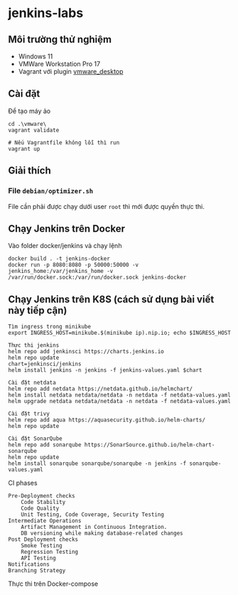 # jenkins-labs

## Môi trường thử nghiệm
- Windows 11
- VMWare Workstation Pro 17
- Vagrant với plugin [vmware_desktop](https://github.com/hashicorp/vagrant-vmware-desktop)

## Cài đặt
Để tạo máy ảo
```
cd .\vmware\
vagrant validate

# Nếu Vagrantfile không lỗi thì run
vagrant up
```

## Giải thích
### File `debian/optimizer.sh`
File cần phải được chạy dưới user `root` thì mới được quyền thực thi.   

## Chạy Jenkins trên Docker
Vào folder docker/jenkins và chạy lệnh
```
docker build . -t jenkins-docker
docker run -p 8080:8080 -p 50000:50000 -v jenkins_home:/var/jenkins_home -v /var/run/docker.sock:/var/run/docker.sock jenkins-docker
```

## Chạy Jenkins trên K8S (cách sử dụng bài viết này tiếp cận)


```
Tìm ingress trong minikube
export INGRESS_HOST=minikube.$(minikube ip).nip.io; echo $INGRESS_HOST
```

```
Thực thi jenkins
helm repo add jenkinsci https://charts.jenkins.io
helm repo update
chart=jenkinsci/jenkins
helm install jenkins -n jenkins -f jenkins-values.yaml $chart

Cài đặt netdata
helm repo add netdata https://netdata.github.io/helmchart/
helm install netdata netdata/netdata -n netdata -f netdata-values.yaml
helm upgrade netdata netdata/netdata -n netdata -f netdata-values.yaml

Cài đặt trivy
helm repo add aqua https://aquasecurity.github.io/helm-charts/
helm repo update

Cài đặt SonarQube
helm repo add sonarqube https://SonarSource.github.io/helm-chart-sonarqube
helm repo update
helm install sonarqube sonarqube/sonarqube -n jenkins -f sonarqube-values.yaml
```

CI phases

```
Pre-Deployment checks
    Code Stability
    Code Quality
    Unit Testing, Code Coverage, Security Testing
Intermediate Operations
    Artifact Management in Continuous Integration.
    DB versioning while making database-related changes
Post Deployment checks
    Smoke Testing
    Regression Testing
    API Testing
Notifications
Branching Strategy
```

Thực thi trên Docker-compose
